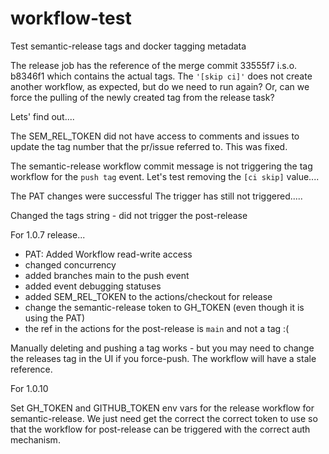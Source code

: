 # workflow-test

Test semantic-release tags and docker tagging metadata

The release job has the reference of the merge commit 33555f7 i.s.o. b8346f1 which contains the actual tags. The `'[skip ci]'` does not create another workflow, as expected, but do we need to run again? Or, can we force the pulling of the newly created tag from the release task?

Lets' find out....

The SEM_REL_TOKEN did not have access to comments and issues to update the tag number that the pr/issue referred to. This was fixed.

The semantic-release workflow commit message is not triggering the tag workflow for the `push tag` event. Let's test removing the `[ci skip]` value....

The PAT changes were successful
The trigger has still not triggered.....

Changed the tags string - did not trigger the post-release

For 1.0.7 release...

- PAT: Added Workflow read-write access
- changed concurrency
- added branches main to the push event
- added event debugging statuses
- added SEM_REL_TOKEN to the actions/checkout for release
- change the semantic-release token to GH_TOKEN (even though it is using the PAT)
- the ref in the actions for the post-release is `main` and not a tag :(

Manually deleting and pushing a tag works - but you may need to change the releases tag in the UI if you force-push. The workflow will have a stale reference.

For 1.0.10

Set GH_TOKEN and GITHUB_TOKEN env vars for the release workflow for semantic-release. We just need get the correct the correct token to use so that the workflow for post-release can be triggered with the correct auth mechanism.
